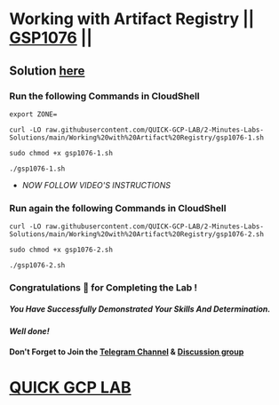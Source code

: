 # Working with Artifact Registry || [GSP1076](https://www.cloudskillsboost.google/focuses/52830?parent=catalog) ||

## Solution [here](https://youtu.be/HRBOkeXYQWI)

### Run the following Commands in CloudShell

```
export ZONE=
```
```
curl -LO raw.githubusercontent.com/QUICK-GCP-LAB/2-Minutes-Labs-Solutions/main/Working%20with%20Artifact%20Registry/gsp1076-1.sh

sudo chmod +x gsp1076-1.sh

./gsp1076-1.sh
```

* *NOW FOLLOW VIDEO'S INSTRUCTIONS*

### Run again the following Commands in CloudShell

```
curl -LO raw.githubusercontent.com/QUICK-GCP-LAB/2-Minutes-Labs-Solutions/main/Working%20with%20Artifact%20Registry/gsp1076-2.sh

sudo chmod +x gsp1076-2.sh

./gsp1076-2.sh
```

### Congratulations 🎉 for Completing the Lab !

##### *You Have Successfully Demonstrated Your Skills And Determination.*

#### *Well done!*

#### Don't Forget to Join the [Telegram Channel](https://t.me/quickgcplab) & [Discussion group](https://t.me/quickgcplabchats)

# [QUICK GCP LAB](https://www.youtube.com/@quickgcplab)
